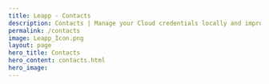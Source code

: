 ```yaml
---
title: Leapp - Contacts
description: Contacts | Manage your Cloud credentials locally and improve your workflow with the only open-source desktop app you’ll ever need.
permalink: /contacts
image: Leapp_Icon.png
layout: page
hero_title: Contacts
hero_content: contacts.html
hero_image: 
---
```


